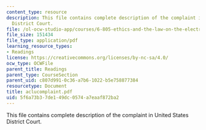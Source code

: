 ```yaml
---
content_type: resource
description: This file contains complete description of the complaint in United States
  District Court.
file: /ol-ocw-studio-app/courses/6-805-ethics-and-the-law-on-the-electronic-frontier-fall-2005/5f6a73b37de149dc0574a7eaaf872ba2_aclucomplaint.pdf
file_size: 151434
file_type: application/pdf
learning_resource_types:
- Readings
license: https://creativecommons.org/licenses/by-nc-sa/4.0/
ocw_type: OCWFile
parent_title: Readings
parent_type: CourseSection
parent_uid: c807d991-0c36-a7b6-1022-b5e758877384
resourcetype: Document
title: aclucomplaint.pdf
uid: 5f6a73b3-7de1-49dc-0574-a7eaaf872ba2
---
```

This file contains complete description of the complaint in United States District Court.